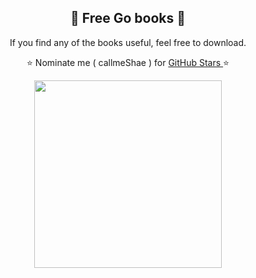 <h2 align="center"> 📘 Free Go books 📘</h2>

<p align="center"> If you find any of the books useful, feel free to download.</p>
<p align="center"> ⭐ Nominate me ( callmeShae ) for <a href="https://stars.github.com/nominate/"> GitHub Stars </a>⭐

<p align="center"><img src="https://miro.medium.com/v2/resize:fit:539/1*htFCZsQxjAtBXhKu7Z9m2A.jpeg" width=300/></p>
